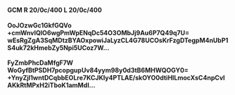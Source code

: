 #### GCM R 20/0c/400 L 20/0c/400
**OoJOzwGc1GkfGQVo**<br/>**+cmWnvIQlO6wgPmWpENqDc54O3OMbJj9Au6P7Q49q7U=**<br/>**wEsRgZgA3SqMDtzBYAOxpowiJaLyzCL4G78UCOsKrFzgDTegpM4nUbP1S4uk72kHmebZy5Npi5UCoz7W...**<br/><br/>
**FyZmbPhcDaMfgF7W**<br/>**WoGyfBtPSDH7pcopgupUv84yym98y0d3tB6MHWQOGY0=**<br/>**+YnyZjl1wntDCqbbEOLre7KCJKIy4PTLAE/skOYO0dtiHILmocXsC4npCvIAKkRtMPxH2iTboK1amMdI...**